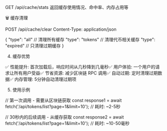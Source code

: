 GET /api/cache/stats
返回缓存使用情况、命中率、内存占用等

🗑️ 缓存清理

POST /api/cache/clear
Content-Type: application/json

{
"type": "all" // 清理所有缓存
"type": "tokens" // 清理代币相关缓存
"type": "expired" // 只清理过期缓存
}

4. 缓存优势

✅ 性能提升:
首次加载后，响应时间从几秒降到几毫秒✅
用户体验: 一个用户的请求让所有用户受益✅
节省资源: 减少区块链 RPC 调用✅ 自动过期:
定时清理过期数据✅ 内存管理:
5分钟自动清理过期项

5. 使用示例

// 第一次调用 - 需要从区块链获取
const response1 = await
fetch('/api/tokens/list?page=1&limit=10');
// 耗时: ~2-5秒

// 30秒内的后续调用 - 从缓存获取
const response2 = await
fetch('/api/tokens/list?page=1&limit=10');
// 耗时: ~10-50毫秒
